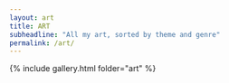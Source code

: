 ```yaml
---
layout: art
title: ART
subheadline: "All my art, sorted by theme and genre"
permalink: /art/
---
```

{% include gallery.html folder="art" %}
